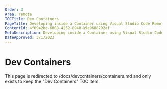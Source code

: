 ```yaml
---
Order: 3
Area: remote
TOCTitle: Dev Containers
PageTitle: Developing inside a Container using Visual Studio Code Remote Development
ContentId: 4f0942be-6808-4252-8940-b9e9688792af
MetaDescription: Developing inside a Container using Visual Studio Code Remote Development
DateApproved: 3/1/2023
---
```

# Dev Containers

This page is redirected to /docs/devcontainers/containers.md and only exists to keep the "Dev Containers" TOC item.
